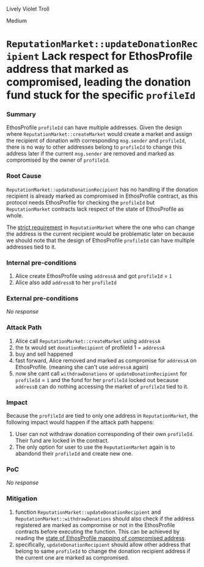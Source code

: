 Lively Violet Troll

Medium

# `ReputationMarket::updateDonationRecipient` Lack respect for EthosProfile address that marked as compromised, leading the donation fund stuck for the specific `profileId`

### Summary

EthosProfile `profileId` can have multiple addresses. Given the design where `ReputationMarket::createMarket` would create a market and assign the recipient of donation with corresponding `msg.sender` and `profileId`, there is no way to other addresses belong to `profileId` to change this address later if the current `msg.sender` are removed and marked as compromised by the owner of `profileId`.

### Root Cause

`ReputationMarket::updateDonationRecipient` has no handling if the donation recipient is already marked as compromised in EthosProfile contract, as this protocol needs EthosProfile for checking the `profileId` but `ReputationMarket` contracts lack respect of the state of EthosProfile as whole.

The [strict requirement](https://github.com/sherlock-audit/2024-11-ethos-network-ii/blob/main/ethos/packages/contracts/contracts/ReputationMarket.sol#L552) in `ReputationMarket` where the one who can change the address is the current recipient would be problematic later on because we should note that the design of EthosProfile `profileId` can have multiple addresses tied to it.

### Internal pre-conditions

1. Alice create EthosProfile using `addressA` and got `profileId` = `1`
2. Alice also add `addressB` to her `profileId`

### External pre-conditions

_No response_

### Attack Path

1. Alice call `ReputationMarket::createMarket` using `addressA`
2. the tx would set `donationRecipient` of profileId 1 = `addressA`
3. buy and sell happened
4. fast forward, Alice removed and marked as compromise for `addressA` on EthosProfile. (meaning she can't use `addressA` again)
5. now she cant call `withdrawDonations` or `updateDonationRecipient` for `profileId` = `1` and the fund for her `profileId` locked out because `addressB` can do nothing accessing the market of `profileId` tied to it.


### Impact

Because the `profileId` are tied to only one address in `ReputationMarket`, the following impact would happen if the attack path happens:

1. User can not withdraw donation corresponding of their own `profileId`. Their fund are locked in the contract.
2. The only option for user to use the `ReputationMarket` again is to abandond their `profileId` and create new one.


### PoC

_No response_

### Mitigation

1. function `ReputationMarket::updateDonationRecipient` and `ReputationMarket::withdrawDonations` should also check if the address registered are marked as compromise or not in the EthosProfile contracts before executing the function. This can be achieved by reading the [state of EthosProfile mapping of compromised address](https://github.com/sherlock-audit/2024-11-ethos-network-ii/blob/main/ethos/packages/contracts/contracts/EthosProfile.sol#L72).
2. specifically, `updateDonationRecipient` should allow other address that belong to same `profileId` to change the donation recipient address if the current one are marked as compromised.
